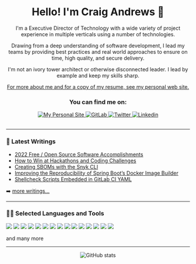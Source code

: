 <div align="center">

 # Hello! I'm Craig Andrews 👋 

I'm a Executive Director of Technology with a wide variety of project experience in multiple verticals using a number of technologies.

Drawing from a deep understanding of software development, I lead my teams by providing best practices and real world approaches to ensure on time, high quality, and secure delivery.

I'm not an ivory tower architect or otherwise disconnected leader. I lead by example and keep my skills sharp.

[For more about me and for a copy of my resume, see my personal web site.](https://candrews.integralblue.com/)
 
  ### You can find me on:

<div align="center">
<a href="https://candrews.integralblue.com/">
    <img alt="My Personal Site" src="https://img.shields.io/badge/Personal%20Site-1DA1F2?style=for-the-badge&logoColor=white">
</a>
<a href="https://gitlab.com/candrews/">
    <img alt="GitLab" src="https://img.shields.io/badge/GitLab-fca326?style=for-the-badge&logo=gitlab&logoColor=white">
</a>
<a href="https://twitter.com/intent/follow?original_referer=https%3A%2F%2Fgithub.com%2Fcandrews&screen_name=craighandrews">
    <img alt="Twitter" src="https://img.shields.io/badge/Twitter-1DA1F2?style=for-the-badge&logo=twitter&logoColor=white">
</a>
<a href="https://www.linkedin.com/in/candrewswpi/">
    <img alt="Linkedin" src="https://img.shields.io/badge/LinkedIn-0077B5?style=for-the-badge&logo=linkedin&logoColor=white">
</a>
</div>
  <br>
</div>

---


### 📕 Latest Writings

<!-- BLOG-POST-LIST:START -->
- [2022 Free / Open Source Software Accomplishments](https://candrews.integralblue.com/2022/12/being-the-change-my-free-software-contributions-in-2022/)
- [How to Win at Hackathons and Coding Challenges](https://candrews.integralblue.com/2022/11/how-to-win-at-hackathons-and-coding-challenges/)
- [Creating SBOMs with the Snyk CLI](https://candrews.integralblue.com/2022/10/creating-sboms-with-the-snyk-cli/)
- [Improving the Reproducibility of Spring Boot’s Docker Image Builder](https://candrews.integralblue.com/2022/10/improving-the-reproducibility-of-spring-boots-docker-image-builder/)
- [Shellcheck Scripts Embedded in GitLab CI YAML](https://candrews.integralblue.com/2022/02/shellcheck-scripts-embedded-in-gitlab-ci-yaml/)
<!-- BLOG-POST-LIST:END -->

➡️ [more writings...](https://candrews.integralblue.com/)

---

### 👩‍💻 Selected Languages and Tools

<div>
<img src="https://img.shields.io/badge/Java-ED8B00?style=for-the-badge&logo=java&logoColor=white"/>
<img src="https://img.shields.io/badge/Spring-6DB33F?style=for-the-badge&logo=spring&logoColor=white"/>
<img src="https://img.shields.io/badge/Hibernate-59666C?style=for-the-badge&logo=Hibernate&logoColor=white"/>
<img src="https://img.shields.io/badge/Docker-2CA5E0?style=for-the-badge&logo=docker&logoColor=white"/>
<img src="https://img.shields.io/badge/Amazon_AWS-FF9900?style=for-the-badge&logo=amazonaws&logoColor=white"/>
<img src="https://img.shields.io/badge/GitLab-330F63?style=for-the-badge&logo=gitlab&logoColor=white"/>
<img src="https://img.shields.io/badge/Shell_Script-121011?style=for-the-badge&logo=gnu-bash&logoColor=white"/>
<img src="https://img.shields.io/badge/Gentoo-54487A?style=for-the-badge&logo=gentoo&logoColor=white"/>
<img src="https://img.shields.io/badge/Fedora-294172?style=for-the-badge&logo=fedora&logoColor=white"/>
<img src="https://img.shields.io/badge/SonarLint-CB2029?style=for-the-badge&logo=sonarlint&logoColor=white"/>
<img src="https://img.shields.io/badge/apache%20Groovy-4298B8?style=for-the-badge&logo=apachegroovy&logoColor=white"/>
<img src="https://img.shields.io/badge/apache_maven-C71A36?style=for-the-badge&logo=apachemaven&logoColor=white"/>
<img src="https://img.shields.io/badge/Snyk-4C4A73?style=for-the-badge&logo=snyk&logoColor=white"/>
<img src="https://img.shields.io/badge/HTML5-E34F26?style=for-the-badge&logo=html5&logoColor=white"/>
<img src="https://img.shields.io/badge/JavaScript-323330?style=for-the-badge&logo=javascript&logoColor=F7DF1E"/>
</div>

and many more

---

<div align="center">

![GitHub stats](https://github-readme-stats.vercel.app/api?username=candrews&count_private=true&show_icons=true)

</div>

[blog]: https://candrews.integrablue.com/
[linkedin]: https://linkedin.com/in/candrewswpi/
[twitter]: https://twitter.com/craighandrews
